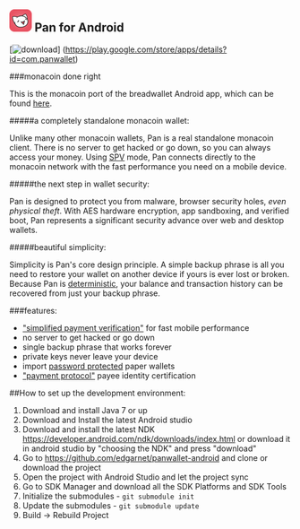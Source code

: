 ![ƀ](/images/icon.png) Pan for Android
----------------------------------

[![download](/images/icon-google-play.png)] (https://play.google.com/store/apps/details?id=com.panwallet)

###monacoin done right

This is the monacoin port of the breadwallet Android app, which can be found [here](https://github.com/breadwallet/breadwallet-android).

#####a completely standalone monacoin wallet:

Unlike many other monacoin wallets, Pan is a real standalone monacoin
client. There is no server to get hacked or go down, so you can always access
your money. Using
[SPV](https://en.bitcoin.it/wiki/Thin_Client_Security#Header-Only_Clients)
mode, Pan connects directly to the monacoin network with the fast
performance you need on a mobile device.

#####the next step in wallet security:

Pan is designed to protect you from malware, browser security holes, *even physical theft*. 
With AES hardware encryption, app sandboxing, and verified boot, Pan represents a significant 
security advance over web and desktop wallets.

#####beautiful simplicity:

Simplicity is Pan's core design principle. A simple backup phrase is
all you need to restore your wallet on another device if yours is ever lost or broken.
Because Pan is [deterministic](https://github.com/bitcoin/bips/blob/master/bip-0032.mediawiki),
your balance and transaction history can be recovered from just your backup phrase.

###features:

- ["simplified payment verification"](https://github.com/bitcoin/bips/blob/master/bip-0037.mediawiki) for fast mobile performance
- no server to get hacked or go down
- single backup phrase that works forever
- private keys never leave your device
- import [password protected](https://github.com/bitcoin/bips/blob/master/bip-0038.mediawiki) paper wallets
- ["payment protocol"](https://github.com/bitcoin/bips/blob/master/bip-0070.mediawiki) payee identity certification

##How to set up the development environment:
1. Download and install Java 7 or up
2. Download and Install the latest Android studio
3. Download and install the latest NDK https://developer.android.com/ndk/downloads/index.html or download it in android studio by "choosing the NDK" and press "download"
4. Go to https://github.com/edgarnet/panwallet-android and clone or download the project
5. Open the project with Android Studio and let the project sync
6. Go to SDK Manager and download all the SDK Platforms and SDK Tools
7. Initialize the submodules - <code>git submodule init</code>
8. Update the submodules - <code>git submodule update</code>
9. Build -> Rebuild Project
